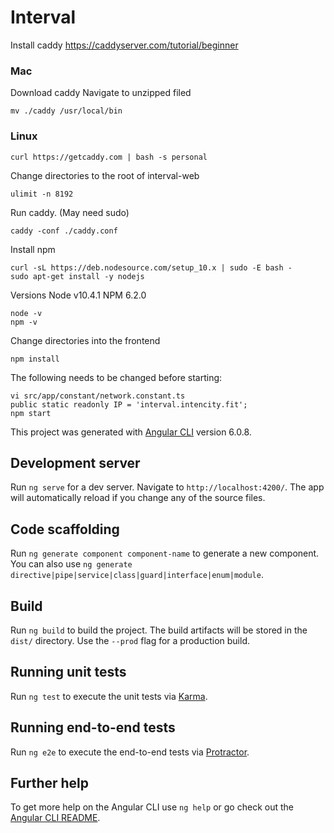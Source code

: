 # Interval

Install caddy
https://caddyserver.com/tutorial/beginner

### Mac
Download caddy
Navigate to unzipped filed

    mv ./caddy /usr/local/bin
 
### Linux 

    curl https://getcaddy.com | bash -s personal
    
Change directories to the root of interval-web
    
    ulimit -n 8192
    
Run caddy. (May need sudo)

    caddy -conf ./caddy.conf
    
Install npm

    curl -sL https://deb.nodesource.com/setup_10.x | sudo -E bash -
    sudo apt-get install -y nodejs

Versions
Node v10.4.1
NPM 6.2.0

    node -v
    npm -v
    
Change directories into the frontend
    
    npm install
    
The following needs to be changed before starting:
    
    vi src/app/constant/network.constant.ts
    public static readonly IP = 'interval.intencity.fit';
    npm start

This project was generated with [Angular CLI](https://github.com/angular/angular-cli) version 6.0.8.

## Development server

Run `ng serve` for a dev server. Navigate to `http://localhost:4200/`. The app will automatically reload if you change any of the source files.

## Code scaffolding

Run `ng generate component component-name` to generate a new component. You can also use `ng generate directive|pipe|service|class|guard|interface|enum|module`.

## Build

Run `ng build` to build the project. The build artifacts will be stored in the `dist/` directory. Use the `--prod` flag for a production build.

## Running unit tests

Run `ng test` to execute the unit tests via [Karma](https://karma-runner.github.io).

## Running end-to-end tests

Run `ng e2e` to execute the end-to-end tests via [Protractor](http://www.protractortest.org/).

## Further help

To get more help on the Angular CLI use `ng help` or go check out the [Angular CLI README](https://github.com/angular/angular-cli/blob/master/README.md).
